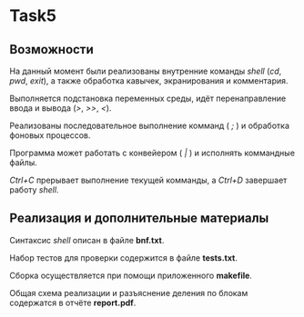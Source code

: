 # Task5

## Возможности

На данный момент были реализованы внутренние команды *shell* (*cd*, *pwd*, *exit*), а также обработка кавычек, экранирования и комментария. 

Выполняется подстановка переменных среды, идёт перенаправление ввода и вывода (*>*, *>>*, *<*). 

Реализованы последовательное выполнение комманд ( *;* ) и обработка фоновых процессов. 

Программа может работать с конвейером ( *|* ) и исполнять коммандные файлы.

*Ctrl+C* прерывает выполнение текущей комманды, а *Ctrl+D* завершает работу *shell*.

## Реализация и дополнительные материалы

Синтаксис *shell* описан в файле **bnf.txt**.

Набор тестов для проверки содержится в файле **tests.txt**.

Сборка осуществляется при помощи приложенного **makefile**.

Общая схема реализации и разъяснение деления по блокам содержатся в отчёте **report.pdf**.